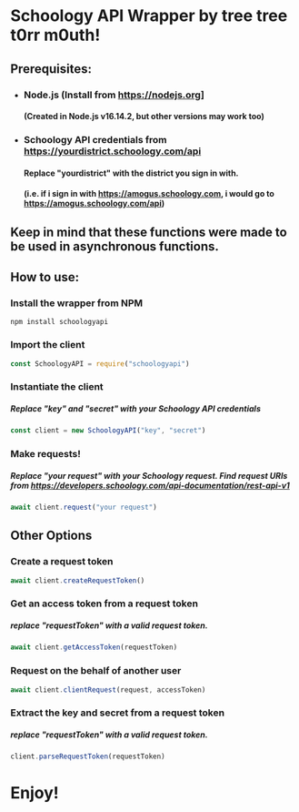 # Schoology API Wrapper by tree tree t0rr m0uth!
 ## Prerequisites:
 - ### Node.js (Install from https://nodejs.org]
    #### (Created in Node.js v16.14.2, but other versions may work too)
 - ### Schoology API credentials from https://yourdistrict.schoology.com/api
    #### Replace "yourdistrict" with the district you sign in with. 
    #### (i.e. if i sign in with https://amogus.schoology.com, i would go to https://amogus.schoology.com/api)
 
 ## Keep in mind that these functions were made to be used in asynchronous functions.
 
 ## How to use:
 ### Install the wrapper from NPM
 ```
 npm install schoologyapi
 ```
 
 ### Import the client
 ```javascript
 const SchoologyAPI = require("schoologyapi")
 ```
 
 ### Instantiate the client
 ##### Replace "key" and "secret" with your Schoology API credentials
 ```javascript
 const client = new SchoologyAPI("key", "secret")
 ```
 
 ### Make requests!
 ##### Replace "your request" with your Schoology request. Find request URIs from https://developers.schoology.com/api-documentation/rest-api-v1
 ```javascript
 await client.request("your request")
 ```
 
 ## Other Options
 
 ### Create a request token
 ```javascript
 await client.createRequestToken()
 ```
 
 ### Get an access token from a request token
 ##### replace "requestToken" with a valid request token. 
 ```javascript
 await client.getAccessToken(requestToken)
 ```
 
 ### Request on the behalf of another user
 ```javascript
 await client.clientRequest(request, accessToken)
 ```
 
 ### Extract the key and secret from a request token
 ##### replace "requestToken" with a valid request token.
 ```javascript
 client.parseRequestToken(requestToken)
 ```
 
 # Enjoy!
